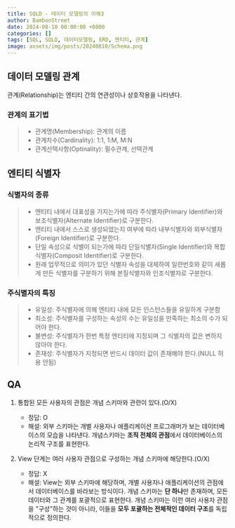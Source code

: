```yaml
---
title: SQLD - 데이터 모델링의 이해3
author: BambooStreet
date: 2024-08-10 00:00:00 +0800
categories: []
tags: [SQL, SQLD, 데이터모델링, ERD, 엔티티, 관계]
image: assets/img/posts/20240810/Schema.png
---
```


## 데이터 모델링 관계
관계(Relationship)는 엔티티 간의 연관성이나 상호작용을 나타낸다. 



### 관계의 표기법
> * 관계명(Membership): 관계의 이름
> * 관계차수(Cardinality): 1:1, 1:M, M:N
> * 관계선택사항(Optinality): 필수관계, 선택관계


## 엔티티 식별자 

### 식별자의 종류
>* 엔티티 내에서 대표성을 가지는가에 따라 주식별자(Primary Identifier)와 보조식별자(Alternate Identifier)로 구분한다.
>* 엔티티 내에서 스스로 생성되었는지 여부에 따라 내부식별자와 외부식별자(Foreign Identifier)로 구분한다.
>* 단일 속성으로 식별이 되는가에 따라 단일식별자(Single Identifier)와 복합식별자(Composit Identifier)로 구분한다.
>* 원래 업무적으로 의미가 있던 식별자 속성을 대체하여 일련번호와 같이 새롭게 만든 식별자를 구분하기 위해 본질식별자와 인조식별자로 구분한다.


### 주식별자의 특징
> * 유일성: 주식별자에 의해 엔티티 내에 모든 인스턴스들을 유일하게 구분함
> * 최소성: 주식별자를 구성하는 속성의 수는 유일성을 만족하는 최소의 수가 되어야 한다.
> * 불변성: 주식별자가 한번 특정 엔티티에 지정되며 그 식별자의 값은 변하지 않아야 한다.
> * 존재성: 주식별자가 지정되면 반드시 데이터 값이 존재해야 한다.(NULL 허용 안됨)


## QA
1. 통합된 모든 사용자의 관점은 개념 스키마와 관련이 있다.(O/X)

    * 정답: O
    * 해설: 외부 스키마는 개별 사용자나 애플리케이션 프로그래머가 보는 데이터베이스의 모습을 나타낸다. 개념스키마는 **조직 전체의 관점**에서 데이터베이스의 논리적 구조를 표현한다.



2. View 단계는 여러 사용자 관점으로 구성하는 개념 스키마에 해당한다.(O/X)

    * 정답: X
    * 해설: View는 외부 스키마에 해당하며, 개별 사용자나 애플리케이션의 관점에서 데이터베이스를 바라보는 방식이다. 
    개념 스키마는 **단 하나**만 존재하며, 모든 데이터와 그 관계를 포괄적으로 표현한다. 개념 스키마는 이런 여러 사용자 관점을 "구성"하는 것이 아니라, 이들을 **모두 포괄하는 전체적인 데이터 구조**를 독립적으로 정의한다.











